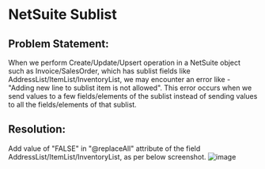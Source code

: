 # NetSuite Sublist

## Problem Statement:
When we perform Create/Update/Upsert operation in a NetSuite object such as Invoice/SalesOrder, which has sublist fields like AddressList/ItemList/InventoryList, we may encounter an error like - "Adding new line to sublist item is not allowed".
This error occurs when we send values to a few fields/elements of the sublist instead of sending values to all the fields/elements of that sublist.

## Resolution:
Add value of "FALSE" in "@replaceAll" attribute of the field AddressList/ItemList/InventoryList, as per below screenshot. 
![image](https://user-images.githubusercontent.com/12267939/177548220-d49bf19a-cbd7-4f91-81c0-db76063c5177.png)

